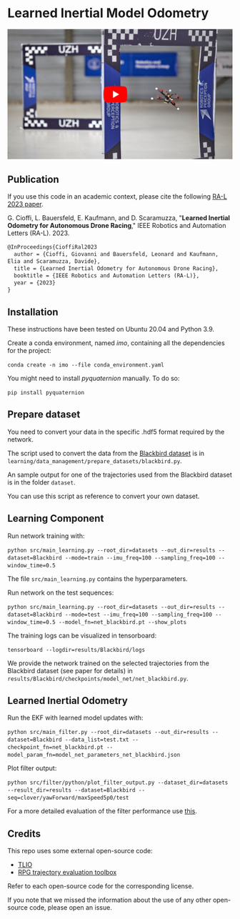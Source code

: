 # Learned Inertial Model Odometry

[![Learned Inertial Model Odometry](img/intro_github.png)](https://youtu.be/2z2Slyt0WlE)

## Publication
If you use this code in an academic context, please cite the following [RA-L 2023 paper](http://rpg.ifi.uzh.ch/docs/RAL2023_Cioffi.pdf).

G. Cioffi, L. Bauersfeld, E. Kaufmann, and D. Scaramuzza,
"**Learned Inertial Odometry for Autonomous Drone Racing**,"
IEEE Robotics and Automation Letters (RA-L). 2023.

```
@InProceedings{CioffiRal2023
  author = {Cioffi, Giovanni and Bauersfeld, Leonard and Kaufmann, Elia and Scaramuzza, Davide},
  title = {Learned Inertial Odometry for Autonomous Drone Racing},
  booktitle = {IEEE Robotics and Automation Letters (RA-L)},
  year = {2023}
}
```

## Installation

These instructions have been tested on Ubuntu 20.04 and Python 3.9.

Create a conda environment, named *imo*, containing all the dependencies for the project:

```conda create -n imo --file conda_environment.yaml```

You might need to install *pyquaternion* manually. To do so: 

```pip install pyquaternion```

## Prepare dataset

You need to convert your data in the specific .hdf5 format required by the network.

The script used to convert the data from the [Blackbird dataset](https://github.com/mit-aera/Blackbird-Dataset) is in 
```learning/data_management/prepare_datasets/blackbird.py```.

An sample output for one of the trajectories used from the Blackbird dataset is in the folder ```dataset```.

You can use this script as reference to convert your own dataset.

## Learning Component

Run network training with:

```python src/main_learning.py --root_dir=datasets --out_dir=results --dataset=Blackbird --mode=train --imu_freq=100 --sampling_freq=100 --window_time=0.5```

The file ```src/main_learning.py``` contains the hyperparameters.

Run network on the test sequences:

```python src/main_learning.py --root_dir=datasets --out_dir=results --dataset=Blackbird --mode=test --imu_freq=100 --sampling_freq=100 --window_time=0.5 --model_fn=net_blackbird.pt --show_plots```

The training logs can be visualized in tensorboard:

```tensorboard --logdir=results/Blackbird/logs```

We provide the network trained on the selected trajectories from the Blackbird dataset (see paper for details) in ```results/Blackbird/checkpoints/model_net/net_blackbird.py```.

## Learned Inertial Odometry

Run the EKF with learned model updates with:

```python src/main_filter.py --root_dir=datasets --out_dir=results --dataset=Blackbird --data_list=test.txt --checkpoint_fn=net_blackbird.pt --model_param_fn=model_net_parameters_net_blackbird.json```

Plot filter output: 

```python src/filter/python/plot_filter_output.py --dataset_dir=datasets --result_dir=results --dataset=Blackbird --seq=clover/yawForward/maxSpeed5p0/test```

For a more detailed evaluation of the filter performance use [this](https://github.com/uzh-rpg/rpg_trajectory_evaluation). 

## Credits

This repo uses some external open-source code:

* [TLIO](https://github.com/CathIAS/TLIO)
* [RPG trajectory evaluation toolbox](https://github.com/uzh-rpg/rpg_trajectory_evaluation)

Refer to each open-source code for the corresponding license.

If you note that we missed the information about the use of any other open-source code, please open an issue.
